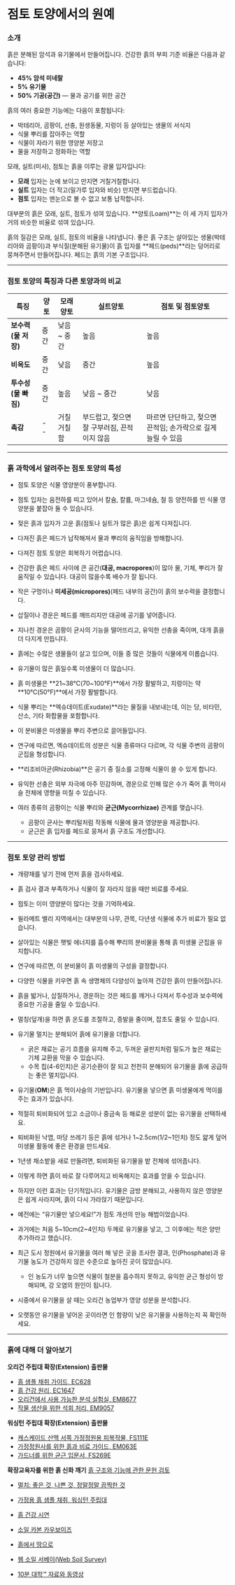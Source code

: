 # 점토 토양에서의 원예

### 소개

흙은 분해된 암석과 유기물에서 만들어집니다. 건강한 흙의 부피 기준 비율은 다음과 같습니다:
- **45% 암석 미네랄**
- **5% 유기물**
- **50% 기공(공간)** — 물과 공기를 위한 공간

흙의 여러 중요한 기능에는 다음이 포함됩니다:
- 박테리아, 곰팡이, 선충, 원생동물, 지렁이 등 살아있는 생물의 서식지
- 식물 뿌리를 잡아주는 역할
- 식물이 자라기 위한 영양분 저장고
- 물을 저장하고 정화하는 역할

모래, 실트(미사), 점토는 흙을 이루는 광물 입자입니다:
- **모래** 입자는 눈에 보이고 만지면 거칠거칠합니다.
- **실트** 입자는 더 작고(밀가루 입자와 비슷) 만지면 부드럽습니다.
- **점토** 입자는 맨눈으로 볼 수 없고 보통 납작합니다.

대부분의 흙은 모래, 실트, 점토가 섞여 있습니다. **양토(Loam)**는 이 세 가지 입자가 거의 비슷한 비율로 섞여 있습니다.

흙의 질감은 모래, 실트, 점토의 비율을 나타냅니다. 좋은 흙 구조는 살아있는 생물(박테리아와 곰팡이)과 부식질(분해된 유기물)이 흙 입자를 **페드(peds)**라는 덩어리로 뭉쳐주면서 만들어집니다. 페드는 흙의 기본 구조입니다.

---

### 점토 토양의 특징과 다른 토양과의 비교

| 특징                     | 양토      | 모래양토         | 실트양토         | 점토 및 점토양토                                    |
|--------------------------|----------|------------------|------------------|-----------------------------------------------------|
| **보수력(물 저장)**      | 중간     | 낮음 ~ 중간      | 높음             | 높음                                                |
| **비옥도**               | 중간     | 낮음             | 중간             | 높음                                                |
| **투수성(물 빠짐)**      | 중간     | 높음             | 낮음 ~ 중간      | 낮음                                                |
| **촉감**                 | --       | 거칠거칠함       | 부드럽고, 젖으면 잘 구부러짐, 끈적이지 않음 | 마르면 단단하고, 젖으면 끈적임; 손가락으로 길게 늘릴 수 있음 |

---

### 흙 과학에서 알려주는 점토 토양의 특성

- 점토 토양은 식물 영양분이 풍부합니다.
- 점토 입자는 음전하를 띠고 있어서 칼슘, 칼륨, 마그네슘, 철 등 양전하를 띤 식물 영양분을 붙잡아 둘 수 있습니다.

- 젖은 흙과 입자가 고운 흙(점토나 실트가 많은 흙)은 쉽게 다져집니다.
- 다져진 흙은 페드가 납작해져서 물과 뿌리의 움직임을 방해합니다.
- 다져진 점토 토양은 회복하기 어렵습니다.
- 건강한 흙은 페드 사이에 큰 공간(**대공, macropores**)이 많아 물, 기체, 뿌리가 잘 움직일 수 있습니다. 대공이 많을수록 배수가 잘 됩니다.

- 작은 구멍이나 **미세공(micropores)**(페드 내부의 공간)이 흙의 보수력을 결정합니다.

- 삽질이나 경운은 페드를 깨뜨리지만 대공에 공기를 넣어줍니다.
- 지나친 경운은 곰팡이 균사의 기능을 떨어뜨리고, 유익한 선충을 죽이며, 대개 흙을 더 다지게 만듭니다.

- 흙에는 수많은 생물들이 살고 있으며, 이들 중 많은 것들이 식물에게 이롭습니다.
- 유기물이 많은 흙일수록 미생물이 더 많습니다.
- 흙 미생물은 **21~38℃(70~100°F)**에서 가장 활발하고, 지렁이는 약 **10℃(50°F)**에서 가장 활발합니다.

- 식물 뿌리는 **엑슈데이트(Exudate)**라는 물질을 내보내는데, 이는 당, 비타민, 산소, 기타 화합물을 포함합니다.
- 이 분비물은 미생물을 뿌리 주변으로 끌어들입니다.
- 연구에 따르면, 엑슈데이트의 성분은 식물 종류마다 다르며, 각 식물 주변의 곰팡이 군집을 형성합니다.

- **리조비아균(Rhizobia)**은 공기 중 질소를 고정해 식물이 쓸 수 있게 합니다.
- 유익한 선충은 외부 자극에 아주 민감하며, 경운으로 인해 많은 수가 죽어 흙 먹이사슬 전체에 영향을 미칠 수 있습니다.
- 여러 종류의 곰팡이는 식물 뿌리와 **균근(Mycorrhizae)** 관계를 맺습니다.
  - 곰팡이 균사는 뿌리털처럼 작동해 식물에 물과 영양분을 제공합니다.
  - 균근은 흙 입자를 페드로 뭉쳐서 흙 구조도 개선합니다.

---

### 점토 토양 관리 방법

- 개량재를 넣기 전에 먼저 흙을 검사하세요.
- 흙 검사 결과 부족하거나 식물이 잘 자라지 않을 때만 비료를 주세요.
- 점토는 이미 영양분이 많다는 것을 기억하세요.
- 윌라메트 밸리 지역에서는 대부분의 나무, 관목, 다년생 식물에 추가 비료가 필요 없습니다.

- 살아있는 식물은 햇빛 에너지를 흡수해 뿌리의 분비물을 통해 흙 미생물 군집을 유지합니다.
- 연구에 따르면, 이 분비물이 흙 미생물의 구성을 결정합니다.
- 다양한 식물을 키우면 흙 속 생명체의 다양성이 높아져 건강한 흙이 만들어집니다.

- 흙을 밟거나, 삽질하거나, 경운하는 것은 페드를 깨거나 다져서 투수성과 보수력에 중요한 기공을 줄일 수 있습니다.

- 멀칭(덮개)을 하면 흙 온도를 조절하고, 증발을 줄이며, 잡초도 줄일 수 있습니다.
- 유기물 멀치는 분해되어 흙에 유기물을 더합니다.
  - 굵은 재료는 공기 흐름을 유지해 주고, 두꺼운 골판지처럼 밀도가 높은 재료는 기체 교환을 막을 수 있습니다.
  - 수목 칩(4-6인치)은 공기순환이 잘 되고 천천히 분해되어 유기물을 흙에 공급하는 좋은 멀치입니다.

- 유기물(**OM**)은 흙 먹이사슬의 기반입니다. 유기물을 넣으면 흙 미생물에게 먹이를 주는 효과가 있습니다.
- 적절히 퇴비화되어 있고 소금이나 중금속 등 해로운 성분이 없는 유기물을 선택하세요.
- 퇴비화된 낙엽, 마당 쓰레기 등은 흙에 섞거나 1~2.5cm(1/2~1인치) 정도 얇게 덮어 미생물 활동에 좋은 환경을 만드세요.

- 1년생 채소밭을 새로 만들려면, 퇴비화된 유기물을 밭 전체에 섞어줍니다.
- 이렇게 하면 흙이 바로 잘 다루어지고 비옥해지는 효과를 얻을 수 있습니다.
- 하지만 이런 효과는 단기적입니다. 유기물은 금방 분해되고, 사용하지 않은 영양분은 쉽게 사라지며, 흙이 다시 가라앉기 때문입니다.

- 예전에는 “유기물만 넣으세요!”가 점토 개선의 만능 해법이었습니다.
- 과거에는 처음 5~10cm(2~4인치) 두께로 유기물을 넣고, 그 이후에는 적은 양만 추가하라고 했습니다.
- 최근 도시 정원에서 유기물을 여러 해 넣은 곳을 조사한 결과, 인(Phosphate)과 유기물 농도가 건강하지 않은 수준으로 높아진 곳이 많았습니다.
  - 인 농도가 너무 높으면 식물이 철분을 흡수하지 못하고, 유익한 균근 형성이 방해되며, 강 오염의 원인이 됩니다.
- 시중에서 유기물을 살 때는 오리건 농업부가 영양 성분을 분석합니다.
- 오랫동안 유기물을 넣어온 곳이라면 인 함량이 낮은 유기물을 사용하는지 꼭 확인하세요.

---

### 흙에 대해 더 알아보기


**오리건 주립대 확장(Extension) 출판물**
- [흙 샘플 채취 가이드, EC628](https://catalog.extension.oregonstate.edu/)
- [흙 건강 원리, EC1647](https://catalog.extension.oregonstate.edu/)
- [오리건에서 사용 가능한 분석 실험실, EM8677](https://catalog.extension.oregonstate.edu/)
- [작물 생산을 위한 석회 처리, EM9057](https://catalog.extension.oregonstate.edu/)

**워싱턴 주립대 확장(Extension) 출판물**
- [캐스케이드 산맥 서쪽 가정정원용 피복작물, FS111E](https://pubs.extension.wsu.edu/extension-publications)
- [가정정원사를 위한 흙과 비료 가이드, EM063E](https://pubs.extension.wsu.edu/extension-publications)
- [가드너를 위한 균근 입문서, FS269E](https://pubs.extension.wsu.edu/extension-publications)

**확장교육자를 위한 흙 신화 깨기**
[흙 구조와 기능에 관한 문헌 검토](https://www.nacaa.com/journal/index.php?jid=1024)


- [멀치: 좋은 것, 나쁜 것, 정말정말 끔찍한 것](https://www.youtube.com/watch?v=NXL9n2KNm1E)
- [가정용 흙 샘플 채취, 워싱턴 주립대](https://www.youtube.com/watch?v=0tRQUPDRiDU)
- [흙 건강 시연](https://video.search.yahoo.com/yhs/search?p=ray+archuleta%27s+soil+health+demo+2014+custom)
- [소일 카본 카우보이즈](https://www.youtube.com/watch?v=ZGvVli0OTrQ)
- [흙에서 땅으로](https://video.search.yahoo.com/yhs/search?p=gabe+brown+cover+crops)


- [웹 소일 서베이(Web Soil Survey)](http://www.websoilsurvey.sc.egov/)
- [10분 대학™ 자료와 동영상](http://www.cmastergardeners.org/10-minute-university)
